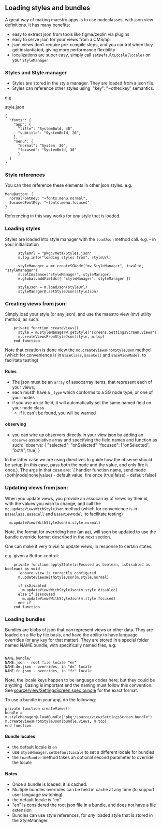 ## Loading styles and bundles

A great way of making maestro apps is to use nodeclasses, with json view definitions. It has many benefits:

- easy to extract json from tools like figma/zeplin via plugins
- easy to serve json for your views from a CMS/api
- json views don't require pre-compile steps, and you control when they get instantiated, giving more performance flexibility
- localizations are super easy, simply call `setDefaultLocale(locale)` on your `StyleManager`

### Styles and Style manager

- Styles are stored in the style manager. They are loaded from a json file.
- Styles can reference other styles using `"key": "~other.key" semantics.

e.g.

style.json

```
{
  "fonts": {
    "app": {
      "title": "SystemBold, 40",
      "subtitle": "SystemBold, 20",
    },
    "menu": {
      "normal": "System, 30",
      "focused": "SystemBold, 30"
      }
  }
}
```

### Style references

You can then reference these elements in other json styles.
e.g.

```
MenuButton: {
  normalFontKey: "~fonts.menu.normal",
  focusedFontKey: "~fonts.menu.focused"
}
```

Referencing in this way works for _any_ style that is loaded.

### Loading styles

Styles are loaded into style manager with the `loadJson` method call.
e.g. - in your initialization

```
      styleUrl = "pkg:/meta/Styles.json"
      m.log.info("loading styles from", styleUrl)

      styleManager = mc.createSGNode("mv_StyleManager", invalid, "styleManager")
      m.setInstance("styleManager", styleManager)
      m.global.addFields({ "styleManager": styleManager })

      styleJson = m.loadJson(styleUrl)
      styleManager@.setStyleJson(styleJson)
```

### Creating views from json:

Simply load your style (or any json), and use the maestro view (mv) utility method, as such:

```
    private function createViews()
      style = m.styleManager@.getStyle("screens.SettingsScreen.views")
      m.createViewsFromStyleJson(style, m.top)
    end function
```

Note that creation is done view the `mc.createViewsFromStyleJson` method (which for convenience is in `BaseClass`, `BaseCell` and `BaseViewModel`, to facilitate testing)

#### Rules

- The json must be an `array` of assocarray items, that represent each of your views,
- each musth have a `_type` which conforms to a SG node type, or one of your nodes
- if you use an `id` field, it will automatically set the same named field on your node class
  - if it can't be found, you will be warned

#### observing

- you can wire up observers directly in your view json by adding an `observe` associative array and specifying the field names and function as such:
  `observe: {
  "selected": "onSelected"
  "focused": ["onSelected", "both", true]
  }

In the latter case we are using directives to guide how the observe should be setup (in this case, pass both the node and the value, and only fire it once.). The args in that case are:
`[ handler function name, send mode (both|node|none|value) - default value, fire once (true|false) - default false]

### Updating views from json:

When you update views, you provide an assocarray of views by their id, with the values you wish to change, and call the `mc.updateViewsWithStyleJson` method (which for convenience is in `BaseClass`, `BaseCell` and `BaseViewModel`, to facilitate testing)

```
  m.updateViewsWithStyleJson(m.style.normal)
```

Note, the format for overriding here (an aa), will soon be updated to use the bundle override format described in the next section.

One can make it very trivial to update views, in response to certain states.

e.g. given a Button control:

```
    private function applyState(isFocused as boolean, isDisabled as boolean) as void
      'ensure view is correctly configured
      m.updateViewsWithStyleJson(m.style.normal)

      if isDisabled
        m.updateViewsWithStyleJson(m.style.disabled)
      else if isFocused
        m.updateViewsWithStyleJson(m.style.focused)
      end if
    end function
```

### Loading bundles
Bundles are blobs of json that can represent views or other data. They are loaded on a file by file basis, and have the ability to have language overrides (or any key for that matter).
They are stored in a special folder named NAME.bundle, with specifically named files, e.g:

```

NAME.bundle/
NAME.json - root file locale "en"
NAME.de.json - overrides, in "de" locale
NAME.fr.json - overrides, in "fr" locale

```

Note, the locale keys happen to be language codes here; but they could be anything. Casing is important and the naming must follow this convention. See [source/view/SettingsScreen.spec.bundle](../../src/source/view/SettingsScreen.spec.bundle) for the exact format.

To use a bundle in your app, do the following:
```
private function createViews()
bundle = m.styleManager@.loadBundle("pkg:/source/view/SettingsScreen.bundle")
m.createViewsFromStyleJson(bundle.views, m.top)
end function

```

#### Bundle locales

 - the default locale is `en`
 - use `StyleManager.setDefaultLocale` to set a different locale for bundles
 - the `loadBundle` method takes an optional second parameter to override the locale

#### Notes
 - Once a bundle is loaded, it is cached.
 - Multiple bundles overrides can be held in cache at any time (to support user language switching)
 - the default locale is "en"
 - "en" is considered the root json file in a bundle, and does not have a file extension
 - Bundles can use style references, for _any_ loaded style that is stored in the StyleManager
